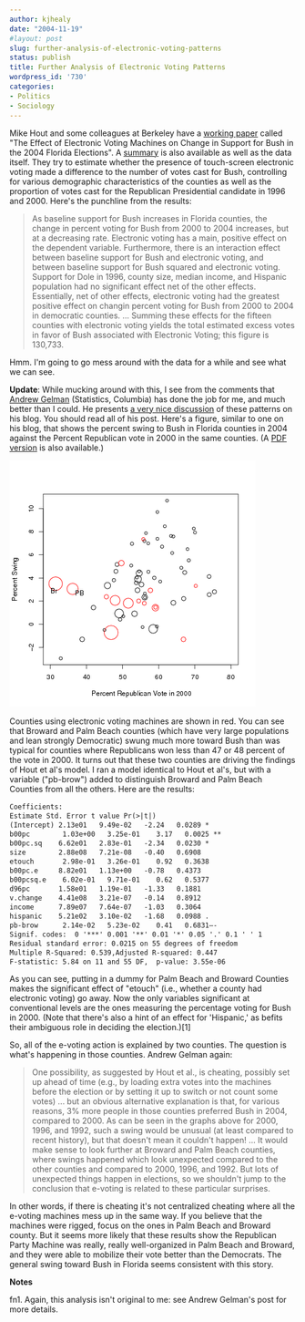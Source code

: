 ```yaml
---
author: kjhealy
date: "2004-11-19"
#layout: post
slug: further-analysis-of-electronic-voting-patterns
status: publish
title: Further Analysis of Electronic Voting Patterns
wordpress_id: '730'
categories:
- Politics
- Sociology
---
```


Mike Hout and some colleagues at Berkeley have a [working paper](http://ucdata.berkeley.edu/new_web/VOTE2004/election04_WP.pdf) called "The Effect of Electronic Voting Machines on Change in Support for Bush in the 2004 Florida Elections". A [summary](http://ucdata.berkeley.edu/new_web/VOTE2004/election04_Sum.pdf) is also available as well as the data itself. They try to estimate whether the presence of touch-screen electronic voting made a difference to the number of votes cast for Bush, controlling for various demographic characteristics of the counties as well as the proportion of votes cast for the Republican Presidential candidate in 1996 and 2000. Here's the punchline from the results:

> As baseline support for Bush increases in Florida counties, the change in percent voting for Bush from 2000 to 2004 increases, but at a decreasing rate. Electronic voting has a main, positive effect on the dependent variable. Furthermore, there is an interaction effect between baseline support for Bush and electronic voting, and between baseline support for Bush squared and electronic voting. Support for Dole in 1996, county size, median income, and Hispanic population had no significant effect net of the other effects. Essentially, net of other effects, electronic voting had the greatest positive effect on changin percent voting for Bush from 2000 to 2004 in democratic counties. ... Summing these effects for the fifteen counties with electronic voting yields the total estimated excess votes in favor of Bush associated with Electronic Voting; this figure is 130,733.

Hmm. I'm going to go mess around with the data for a while and see what we can see.

**Update**: While mucking around with this, I see from the comments that [Andrew Gelman](http://www.stat.columbia.edu/~gelman/) (Statistics, Columbia) has done the job for me, and much better than I could. He presents [a very nice discussion](http://www.stat.columbia.edu/~cook/movabletype/archives/2004/11/vote_swings_in.html) of these patterns on his blog. You should read all of his post. Here's a figure, similar to one on his blog, that shows the percent swing to Bush in Florida counties in 2004 against the Percent Republican vote in 2000 in the same counties. (A [PDF version](florida-swing.pdf) is also available.)

![image](florida-swing.png)

Counties using electronic voting machines are shown in red. You can see that Broward and Palm Beach counties (which have very large populations and lean strongly Democratic) swung much more toward Bush than was typical for counties where Republicans won less than 47 or 48 percent of the vote in 2000. It turns out that these two counties are driving the findings of Hout et al's model. I ran a model identical to Hout et al's, but with a variable ("pb-brow") added to distinguish Broward and Palm Beach Counties from all the others. Here are the results:

    Coefficients:
    Estimate Std. Error t value Pr(>|t|)
    (Intercept) 2.13e01   9.49e-02   -2.24   0.0289 *
    b00pc        1.03e+00   3.25e-01    3.17   0.0025 **
    b00pc.sq    6.62e01   2.83e-01   -2.34   0.0230 *
    size        2.88e08   7.21e-08   -0.40   0.6908
    etouch       2.98e-01   3.26e-01    0.92   0.3638
    b00pc.e     8.82e01   1.13e+00   -0.78   0.4373
    b00pcsq.e    6.02e-01   9.71e-01    0.62   0.5377
    d96pc       1.58e01   1.19e-01   -1.33   0.1881
    v.change    4.41e08   3.21e-07   -0.14   0.8912
    income      7.89e07   7.64e-07   -1.03   0.3064
    hispanic    5.21e02   3.10e-02   -1.68   0.0988 .
    pb-brow      2.14e-02   5.23e-02    0.41   0.6831—-
    Signif. codes:  0 '***' 0.001 '**' 0.01 '*' 0.05 '.' 0.1 ' ' 1
    Residual standard error: 0.0215 on 55 degrees of freedom
    Multiple R-Squared: 0.539,Adjusted R-squared: 0.447
    F-statistic: 5.84 on 11 and 55 DF,  p-value: 3.55e-06

As you can see, putting in a dummy for Palm Beach and Broward Counties makes the significant effect of "etouch" (i.e., whether a county had electronic voting) go away. Now the only variables significant at conventional levels are the ones measuring the percentage voting for Bush in 2000. (Note that there's also a hint of an effect for 'Hispanic,' as befits their ambiguous role in deciding the election.)[1]

So, all of the e-voting action is explained by two counties. The question is what's happening in those counties. Andrew Gelman again:

> One possibility, as suggested by Hout et al., is cheating, possibly set up ahead of time (e.g., by loading extra votes into the machines before the election or by setting it up to switch or not count some votes) ... but an obvious alternative explanation is that, for various reasons, 3% more people in those counties preferred Bush in 2004, compared to 2000. As can be seen in the graphs above for 2000, 1996, and 1992, such a swing would be unusual (at least compared to recent history), but that doesn't mean it couldn't happen! ... It would make sense to look further at Broward and Palm Beach counties, where swings happened which look unexpected compared to the other counties and compared to 2000, 1996, and 1992. But lots of unexpected things happen in elections, so we shouldn't jump to the conclusion that e-voting is related to these particular surprises.

In other words, if there is cheating it's not centralized cheating where all the e-voting machines mess up in the same way. If you believe that the machines were rigged, focus on the ones in Palm Beach and Broward county. But it seems more likely that these results show the Republican Party Machine was really, really well-organized in Palm Beach and Broward, and they were able to mobilize their vote better than the Democrats. The general swing toward Bush in Florida seems consistent with this story.

**Notes**

fn1. Again, this analysis isn't original to me: see Andrew Gelman's post for more details.
